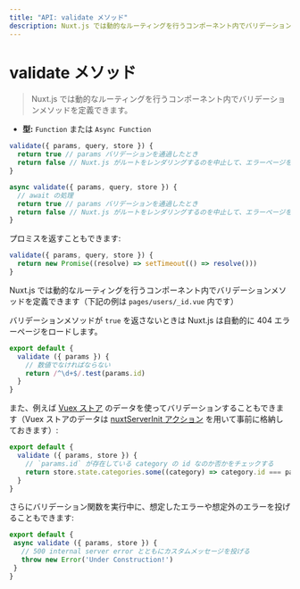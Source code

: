 ```yaml
---
title: "API: validate メソッド"
description: Nuxt.js では動的なルーティングを行うコンポーネント内でバリデーションメソッドを定義できます。
---
```


# validate メソッド

> Nuxt.js では動的なルーティングを行うコンポーネント内でバリデーションメソッドを定義できます。

- **型:** `Function` または `Async Function`

```js
validate({ params, query, store }) {
  return true // params バリデーションを通過したとき
  return false // Nuxt.js がルートをレンダリングするのを中止して、エラーページを表示させる
}
```

```js
async validate({ params, query, store }) {
  // await の処理
  return true // params バリデーションを通過したとき
  return false // Nuxt.js がルートをレンダリングするのを中止して、エラーページを表示させる
}
```

プロミスを返すこともできます:

```js
validate({ params, query, store }) {
  return new Promise((resolve) => setTimeout(() => resolve()))
}
```

Nuxt.js では動的なルーティングを行うコンポーネント内でバリデーションメソッドを定義できます（下記の例は `pages/users/_id.vue` 内です）

バリデーションメソッドが `true` を返さないときは Nuxt.js は自動的に 404 エラーページをロードします。

```js
export default {
  validate ({ params }) {
    // 数値でなければならない
    return /^\d+$/.test(params.id)
  }
}
```

また、例えば [Vuex ストア](/guide/vuex-store) のデータを使ってバリデーションすることもできます（Vuex ストアのデータは [nuxtServerInit アクション](/guide/vuex-store#nuxtserverinit-アクション) を用いて事前に格納しておきます）:

```js
export default {
  validate ({ params, store }) {
    // `params.id` が存在している category の id なのか否かをチェックする
    return store.state.categories.some((category) => category.id === params.id)
  }
}
```

さらにバリデーション関数を実行中に、想定したエラーや想定外のエラーを投げることもできます:

 ```js
export default {
  async validate ({ params, store }) {
    // 500 internal server error とともにカスタムメッセージを投げる
    throw new Error('Under Construction!')
  }
}
```

